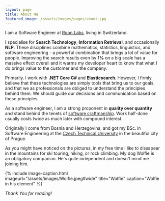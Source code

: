 ```yaml
---
layout: page
title: About Me
featured_image: /assets/images/pages/about.jpg
---
```


I am a Software Engineer at [Roon Labs](https://roonlabs.com/), living in Switzerland. 

I specialise for **Search Technology**, **Information Retrieval**, and occasionally **NLP**. These disciplines combine mathematics, statistics, linguistics, and software engineering - a powerful combination that brings a lot of value for people. Improving the search results even by **1%** on a big scale has a massive effect overall and it warms my developer heart to know that what I do brings value to the customer and the company.

Primarily. I work with **.NET Core C#** and **Elasticsearch**. However, I firmly believe that these technologies are simply tools that bring us to our goals, and that we as professionals are obliged to understand the principles behind them. We should guide our decisions and communication based on these principles. 

As a software engineer, I am a strong proponent in **quality over quantity** and stand behind the tenets of [software craftmanship](https://en.wikipedia.org/wiki/Software_craftsmanship). Work half-done usually costs twice as much later with compound interest. 

Originally I come from Bosnia and Herzegovina, and got my BSc. in Software Engineering at the [Czech Technical University](https://www.cvut.cz/en) in the beautiful city of Prague.

As you might have noticed on the pictures, in my free time I like to dissapear in the mountains for ski touring, hiking, or rock climbing. 
My dog Wolfie is an obligatory companion. He's quite independent and doesn't mind me joining him. 

{% include image-caption.html imageurl="/assets/images/Wolfie.jpeg#wide" title="Wolfie" caption="Wolfie in his element" %}

*Thank You for reading!*